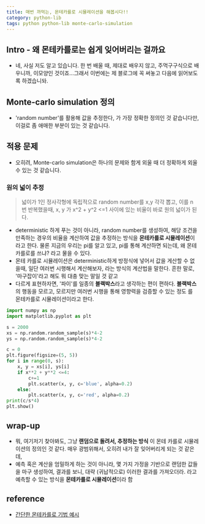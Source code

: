 ```yaml
---
title: 매번 까먹는, 몬테카를로 시뮬레이션을 해봅시다!!
category: python-lib
tags: python python-lib monte-carlo-simulation
---
```


## Intro - 왜 몬테카를로는 쉽게 잊어버리는 걸까요

- 네, 사실 저도 알고 있습니다. 한 번 배울 때, 제대로 배우지 않고, 주먹구구식으로 배우니까, 이모양인 것이죠...그래서 이번에는 제 블로그에 꼭 써놓고 다음에 읽어보도록 하겠습니돠.

## Monte-carlo simulation 정의

- 'random number'를 활용해 값을 추정한다, 가 가장 정확한 정의인 것 같습니다만, 이걸로 좀 애매한 부분이 있는 것 같습니다. 

## 적용 문제

- 오히려, Monte-carlo simulation은 하나의 문제와 함게 외울 때 더 정확하게 외울 수 있는 것 같습니다.

### 원의 넓이 추정

> 넓이가 1인 정사각형에 독립적으로 random number를 x,y 각각 뽑고, 이를 n 번 반복했을때, x, y 가 x^2 + y^2 <=1 사이에 있는 비율이 바로 원의 넓이가 된다. 

- deterministic 하게 푸는 것이 아니라, random number를 생성하여, 해당 조건을 만족하는 경우의 비율을 계산하여 값을 추정하는 방식을 **몬테카를로 시뮬레이션**이라고 한다. 물론 지금의 우리는 pi를 알고 있고, pi를 통해 계산하면 되는데, 왜 몬테카를로를 쓰냐? 라고 물을 수 있다. 
- 몬테 카를로 시뮬레이션은 deterministic하게 방정식에 넣어서 값을 게산할 수 없을때, 일단 여러번 시행해서 계산해보자, 라는 방식의 계산법을 말한다. 흔한 말로, '마구잡이'라고 해도 뭐 대충 맞는 말일 것 같고 
- 다르게 표현하자면, '파이'를 일종의 **블랙박스**라고 생각하는 편이 편하다. **블랙박스**의 행동을 모르고, 모르지만 여러번 시행을 통해 영향력을 검증할 수 있는 정도 를 몬테카를로 시뮬레이션이라고 한다. 

```python
import numpy as np 
import matplotlib.pyplot as plt 

s = 2000
xs = np.random.random_sample(s)*4-2
ys = np.random.random_sample(s)*4-2

c = 0
plt.figure(figsize=(5, 5))
for i in range(0, s):
    x, y = xs[i], ys[i]
    if x**2 + y**2 <=4:
        c+=1
        plt.scatter(x, y, c='blue', alpha=0.2)
    else:
        plt.scatter(x, y, c='red', alpha=0.2)
print(c/s*4)
plt.show()
```

## wrap-up 

- 뭐, 여기저기 찾아봐도, 그냥 **랜덤으로 돌려서, 추정하는 방식** 이 몬테 카를로 시뮬레이션의 정의인 것 같다. 매우 광범위해서, 오히려 내가 잘 잊어버리게 되는 것 같은데, 
- 예측 혹은 계산을 엄밀하게 하는 것이 아니라, 몇 가지 가정을 기반으로 랜덤한 값들을 마구 생성하여, 결과를 보니, 대략 (귀납적으로) 이러한 결과를 가져오더라. 라고 예측할 수 있는 방식을 **몬테카를로 시뮬레이션**이라 함

## reference 

- [간단한 몬테카를로 기법 예시](http://codingdojang.com/scode/507)
